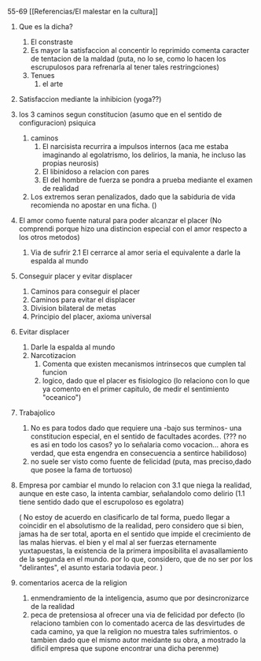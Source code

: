 55-69
[[Referencias/El malestar en la cultura]]


1) Que es la dicha?
	1) El constraste
	2) Es mayor la satisfaccion al concentir lo reprimido
		comenta caracter de tentacion de la maldad
		(puta, no lo se, como lo hacen los escrupulosos para refrenarla al tener tales restringciones)
	3) Tenues
		1) el arte
1) Satisfaccion mediante la inhibicion (yoga??)
2) los 3 caminos segun constitucion (asumo que en el sentido de configuracion) psiquica
	1) caminos
		1) El narcisista recurrira a impulsos internos
		(aca me estaba imaginando al egolatrismo, los delirios, la mania, he incluso las propias neurosis)
		2) El libinidoso a relacion con pares	
		3) El del hombre de fuerza se pondra a prueba mediante el examen de realidad
	1) Los extremos seran penalizados, dado que la sabiduria de vida recomienda no apostar en una ficha.
		()
3) El amor como fuente natural para poder alcanzar el placer
	(No comprendi porque hizo una distincion especial con el amor respecto a los otros metodos)
	1) Via de sufrir
		2.1 El cerrarce al amor seria el equivalente a darle la espalda al mundo
4) Conseguir placer y evitar displacer
	1) Caminos para conseguir el placer	
	2) Caminos para evitar el displacer
	3) Division bilateral de metas
	4) Principio del placer, axioma universal
5) Evitar displacer
	1) Darle la espalda al mundo
	2) Narcotizacion
		1) Comenta que existen mecanismos intrinsecos que cumplen tal funcion
		2) logico, dado que el placer es fisiologico
			(lo relaciono con lo que ya comento en el primer capitulo, de medir el sentimiento "oceanico")
6) Trabajolico
	1) No es para todos dado que requiere una -bajo sus terminos- una constitucion especial, en el sentido de facultades acordes.
		(??? no es asi en todo los casos? yo lo señalaria como vocacion... ahora es verdad, que esta engendra en consecuencia a sentirce habilidoso)
	2) no suele ser visto como fuente de felicidad
		(puta, mas preciso,dado que posee la fama de tortuoso)
6) Empresa por cambiar el mundo
	lo relacion con 3.1 que niega la realidad, aunque en este caso, la intenta cambiar, señalandolo como delirio (1.1 tiene sentido dado que el escrupoloso es egolatra)
	
	(
		No estoy de acuerdo en clasificarlo de tal forma, puedo llegar a coincidir en el absolutismo de la realidad, pero considero que si bien, jamas ha de ser total, aporta en el sentido que impide el crecimiento de las malas hiervas. el bien y el mal al ser fuerzas eternamente yuxtapuestas, la existencia de la primera imposibilita el avasallamiento de la segunda en el mundo. por lo que, considero, que de no ser por los "delirantes", el asunto estaria todavia peor.
	)
7) comentarios acerca de la religion
	1) enmendramiento de la inteligencia, asumo que por desincronizarce de la realidad
	2) peca de pretensiosa al ofrecer una via de felicidad por defecto
		(lo relaciono tambien con lo comentado acerca de las desvirtudes de cada camino, ya que la religion no muestra tales sufrimientos. o tambien dado que el mismo autor meidante su obra, a mostrado la dificil empresa que supone encontrar una dicha perenme)